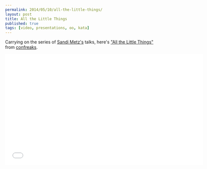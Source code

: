 ```yaml
---
permalink: 2014/05/10/all-the-little-things/
layout: post
title: All the Little Things
published: true
tags: [video, presentations, oo, kata]
---
```


Carrying on the series of [Sandi Metz's](http://twitter.com/sandimetz/) talks, here's
["All the Little Things"](http://www.confreaks.com/videos/3358-railsconf-all-the-little-things)
from [confreaks](http://www.confreaks.com/).

<iframe width="640" height="360" src="//www.youtube.com/embed/8bZh5LMaSmE?feature=player_embedded" frameborder="0" allowfullscreen></iframe>
